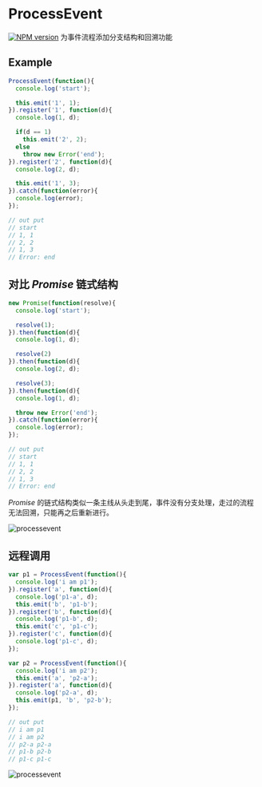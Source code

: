 # ProcessEvent
[![NPM version][npm-image]][npm-url]
为事件流程添加分支结构和回溯功能
## Example
```javascript
ProcessEvent(function(){
  console.log('start');

  this.emit('1', 1);
}).register('1', function(d){
  console.log(1, d);

  if(d == 1)
    this.emit('2', 2);
  else
    throw new Error('end');
}).register('2', function(d){
  console.log(2, d);

  this.emit('1', 3);
}).catch(function(error){
  console.log(error);
});

// out put
// start
// 1, 1
// 2, 2
// 1, 3
// Error: end
```

## 对比 *Promise* 链式结构
```javascript
new Promise(function(resolve){
  console.log('start');

  resolve(1);
}).then(function(d){
  console.log(1, d);

  resolve(2)
}).then(function(d){
  console.log(2, d);

  resolve(3);
}).then(function(d){
  console.log(1, d);

  throw new Error('end');
}).catch(function(error){
  console.log(error);
});

// out put
// start
// 1, 1
// 2, 2
// 1, 3
// Error: end
```
*Promise* 的链式结构类似一条主线从头走到尾，事件没有分支处理，走过的流程无法回溯，只能再之后重新进行。

![processevent](http://ofn8y0v16.bkt.clouddn.com/processevent.jpg?imageView2/2/w/800/q/99)

## 远程调用
```javascript
var p1 = ProcessEvent(function(){
  console.log('i am p1');
}).register('a', function(d){
  console.log('p1-a', d);
  this.emit('b', 'p1-b');
}).register('b', function(d){
  console.log('p1-b', d);
  this.emit('c', 'p1-c');
}).register('c', function(d){
  console.log('p1-c', d);
});

var p2 = ProcessEvent(function(){
  console.log('i am p2');
  this.emit('a', 'p2-a');
}).register('a', function(d){
  console.log('p2-a', d);
  this.emit(p1, 'b', 'p2-b');
});

// out put
// i am p1
// i am p2
// p2-a p2-a
// p1-b p2-b
// p1-c p1-c
```
![processevent](http://ofn8y0v16.bkt.clouddn.com/processevent.png)

[npm-image]: https://img.shields.io/npm/v/process-event.svg?style=flat-square
[npm-url]: https://www.npmjs.com/package/process-event